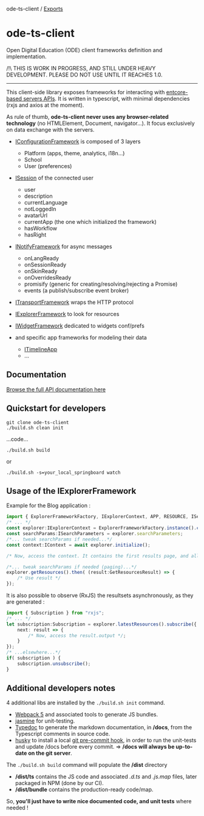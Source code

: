 ode-ts-client / [Exports](modules.md)

# ode-ts-client

Open Digital Education (ODE) client frameworks definition and implementation.

/!\ THIS IS WORK IN PROGRESS, AND STILL UNDER HEAVY DEVELOPMENT.
PLEASE DO NOT USE UNTIL IT REACHES 1.0.

***

This client-side library exposes frameworks for interacting with [entcore-based servers APIs](https://github.com/opendigitaleducation/entcore).
It is written in typescript, with minimal dependencies (rxjs and axios at the moment).

As rule of thumb, **ode-ts-client never uses any browser-related technology** (no HTMLElement, Document, navigator...). 
It focus exclusively on data exchange with the servers.

* [IConfigurationFramework](docs/interfaces/iconfigurationframework.md) is composed of 3 layers
  * Platform (apps, theme, analytics, i18n...)
  * School
  * User (preferences)

* [ISession](docs/interfaces/isession.md) of the connected user
  * user
  * description
  * currentLanguage
  * notLoggedIn
  * avatarUrl
  * currentApp (the one which initialized the framework)
  * hasWorkflow
  * hasRight

* [INotifyFramework](docs/interfaces/inotifyframework.md) for async messages
  * onLangReady
  * onSessionReady
  * onSkinReady
  * onOverridesReady
  * promisify (generic for creating/resolving/rejecting a Promise)
  * events (a publish/subscribe event broker)

* [ITransportFramework](docs/interfaces/itransportframework.md) wraps the HTTP protocol

* [IExplorerFramework](docs/interfaces/iexplorerframework.md) to look for resources

* [IWidgetFramework](docs/interfaces/iwidgetframework.md) dedicated to widgets conf/prefs

* and specific app frameworks for modeling their data
  * [ITimelineApp](docs/interfaces/itimelineapp.md)
  * ...

## Documentation

[Browse the full API documentation here](docs/modules.md)

## Quickstart for developers

```
git clone ode-ts-client
./build.sh clean init
```
...code...

```
./build.sh build
```
or
```
./build.sh -s=your_local_springboard watch
```

## Usage of the IExplorerFramework

Example for the Blog application :

```typescript
import { ExplorerFrameworkFactory, IExplorerContext, APP, RESOURCE, ISearchParameters, IContext, GetResourcesResult } from "ode-ts-client";
/* ... */
const explorer:IExplorerContext = ExplorerFrameworkFactory.instance().createContext( [RESOURCE.BLOG], APP.BLOG );
const searchParams:ISearchParameters = explorer.searchParameters;
/*... tweak searchParams if needed...*/
const context:IContext = await explorer.initialize();

/* Now, access the context. It contains the first results page, and all available filters, preferences... */

/*... tweak searchParams if needed (paging)...*/
explorer.getResources().then( (result:GetResourcesResult) => {
    /* Use result */
});
```

It is also possible to observe (RxJS) the resultsets asynchronously, as they are generated :
```typescript
import { Subscription } from "rxjs";
/* ... */
let subscription:Subscription = explorer.latestResources().subscribe({
    next: result => { 
        /* Now, access the result.output */;
    }
});
/* ...elsewhere...*/
if( subscription ) {
    subscription.unsubscribe();
}
```
## Additional developers notes

4 additional libs are installed by the ```./build.sh init``` command.
* [Webpack 5](https://webpack.js.org/concepts/) and associated tools to generate JS bundles.
* [jasmine](https://jasmine.github.io/api/3.6/) for unit-testing.
* [Typedoc](https://typedoc.org/guides/doccomments/) to generate the markdown documentation, in **/docs**, from the Typescript comments in source code.
* [husky](https://github.com/typicode/husky) to install a local [git pre-commit hook](https://git-scm.com/book/en/v2/Customizing-Git-Git-Hooks#_client_side_hooks), in order to run the unit-tests and update /docs before every commit.
  => **/docs will always be up-to-date on the git server**.

The ```./build.sh build``` command will populate the **/dist** directory
* **/dist/ts** contains the JS code and associated _.d.ts_ and _.js.map_ files, later packaged in NPM (done by our CI).
* **/dist/bundle** contains the production-ready code/map.

So, **you'll just have to write nice documented code, and unit tests** where needed !
